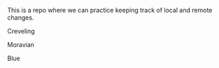 This is a repo where we can practice keeping track of local and remote 
changes.

Creveling

Moravian

Blue
